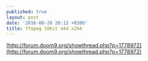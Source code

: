 ```yaml
---
published: true
layout: post
date: '2016-08-28 20:12 +0200'
title: ffmpeg 10bit 444 x264
---
```

[http://forum.doom9.org/showthread.php?p=1778972](http://forum.doom9.org/showthread.php?p=1778972)
